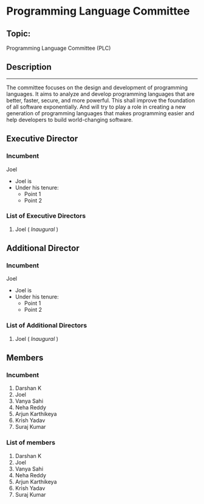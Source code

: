 # Programming Language Committee

## Topic:
Programming Language Committee (PLC)

## Description
---

The committee focuses on the design and development of programming languages. It aims to analyze and develop programming languages that are better, faster, secure, and more powerful. This shall improve the foundation of all software exponentially. And will try to play a role in creating a new generation of programming languages that makes programming easier and help developers to build world-changing software.

## Executive Director
### Incumbent
Joel
* Joel is 
* Under his tenure:
  * Point 1
  * Point 2
### List of Executive Directors
1. Joel ( *Inaugural* )

## Additional Director
### Incumbent
Joel
* Joel is 
* Under his tenure:
  * Point 1
  * Point 2
### List of Additional Directors
1. Joel ( *Inaugural* )

## Members
### Incumbent 
1. Darshan K
2. Joel
3. Vanya Sahi
4. Neha Reddy
5. Arjun Karthikeya
6. Krish Yadav
7. Suraj Kumar

### List of members
1. Darshan K
2. Joel
3. Vanya Sahi
4. Neha Reddy
5. Arjun Karthikeya
6. Krish Yadav
7. Suraj Kumar
